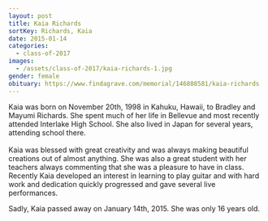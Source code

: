 ```yaml
---
layout: post
title: Kaia Richards
sortKey: Richards, Kaia
date: 2015-01-14
categories:
  - class-of-2017
images:
  - /assets/class-of-2017/kaia-richards-1.jpg
gender: female
obituary: https://www.findagrave.com/memorial/146808581/kaia-richards
---
```

Kaia was born on November 20th, 1998 in Kahuku, Hawaii, to Bradley and Mayumi Richards. She spent much of her life in Bellevue and most recently attended Interlake High School. She also lived in Japan for several years, attending school there.\
\
Kaia was blessed with great creativity and was always making beautiful creations out of almost anything. She was also a great student with her teachers always commenting that she was a pleasure to have in class. Recently Kaia developed an interest in learning to play guitar and with hard work and dedication quickly progressed and gave several live performances.

Sadly, Kaia passed away on January 14th, 2015. She was only 16 years old.